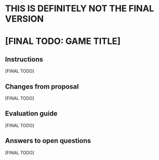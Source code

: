 # THIS IS DEFINITELY NOT THE FINAL VERSION

# [FINAL TODO: GAME TITLE]

## Instructions

[FINAL TODO]

## Changes from proposal

[FINAL TODO]

## Evaluation guide

[FINAL TODO]

## Answers to open questions

[FINAL TODO]

